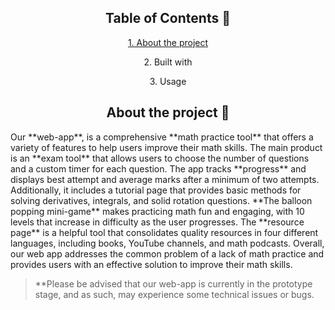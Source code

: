 <h2 align = "center">Table of Contents 📝</h2>
<p align = "center"><a href="#About">1. About the project<a></p>
<p align = "center">2. Built with</p>
<p align = "center">3. Usage</p>
<div id = "About"><h2 align = "center">About the project 🤔</h2><div>
Our **web-app**, is a comprehensive **math practice tool** that offers a variety of features to help users improve their math skills. The main product is an **exam tool** that allows users to choose the number of questions and a custom timer for each question. The app tracks **progress** and displays best attempt and average marks after a minimum of two attempts. 
Additionally, it includes a tutorial page that provides basic methods for solving derivatives, integrals, and solid rotation questions. **The balloon popping mini-game** makes practicing math fun and engaging, with 10 levels that increase in difficulty as the user progresses. 
The **resource page** is a helpful tool that consolidates quality resources in four different languages, including books, YouTube channels, and math podcasts. 
Overall, our web app addresses the common problem of a lack of math practice and provides users with an effective solution to improve their math skills.

> **Please be advised that our web-app is currently in the prototype stage, and as such, may experience some technical issues or bugs.
